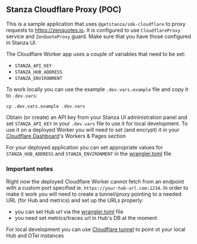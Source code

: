 ## Stanza Cloudflare Proxy (POC)

This is a sample application that uses `@getstanza/sdk-cloudflare` to proxy requests to https://zenquotes.io.
It is configured to use `CloudflareProxy` service and `ZenQuoteProxy` guard. Make sure that you have those configured in Stanza UI.

The Cloudflare Worker app uses a couple of variables that need to be set:

- `STANZA_API_KEY`
- `STANZA_HUB_ADDRESS`
- `STANZA_ENVIRONMENT`

To work locally you can use the example `.dev.vars.example` file and copy it to `.dev.vars`:

```shell
cp .dev.vars.example .dev.vars
```

Obtain (or create) an API key from your Stanza UI administration panel and set `STANZA_API_KEY` in your `.dev.vars` file to use it for local development. To use it on a deployed Worker you will need to set (and encrypt) it in your [Cloudflare Dashboard](https://dash.cloudflare.com)'s Workers & Pages section

For your deployed application you can set appropriate values for `STANZA_HUB_ADDRESS` and `STANZA_ENVIRONMENT` in the [wrangler.toml](./wrangler.toml) file

### Important notes

Right now the deployed Cloudflare Worker cannot fetch from an endpoint with a custom port specified ie. `https://your-hub-url.com:1234`. In order to make it work you will need to create a tunnel/proxy pointing to a needed URL (for Hub and metrics) and set up the URLs properly:

- you can set Hub url via the [wrangler.toml](./wrangler.toml) file
- you need set metrics/traces url in Hub's DB at the moment

For local development you can use [Cloudflare tunnel](https://developers.cloudflare.com/pages/how-to/preview-with-cloudflare-tunnel/#start-a-cloudflare-tunnel) to point ot your local Hub and OTel instances
